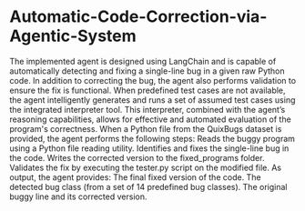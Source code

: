 # Automatic-Code-Correction-via-Agentic-System

The implemented agent is designed using LangChain and is capable of automatically detecting and fixing a single-line bug in a given raw Python code. In addition to correcting the bug, the agent also performs validation to ensure the fix is functional. When predefined test cases are not available, the agent intelligently generates and runs a set of assumed test cases using the integrated interpreter tool. This interpreter, combined with the agent’s reasoning capabilities, allows for effective and automated evaluation of the program's correctness.
When a Python file from the QuixBugs dataset is provided, the agent performs the following steps:
Reads the buggy program using a Python file reading utility.
Identifies and fixes the single-line bug in the code.
Writes the corrected version to the fixed_programs folder.
Validates the fix by executing the tester.py script on the modified file.
As output, the agent provides:
The final fixed version of the code.
The detected bug class (from a set of 14 predefined bug classes).
The original buggy line and its corrected version.
